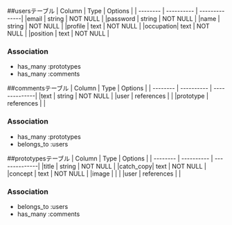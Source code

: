 ##usersテーブル
|  Column  | Type       | Options       |
| -------- | ---------- | --------------|
|email     |   string   |    NOT NULL   |
|password  |   string   |    NOT NULL   |
|name      |   string   |    NOT NULL   |
|profile   |    text    |    NOT NULL   |
|occupation|    text    |    NOT NULL   |
|position  |    text    |    NOT NULL   |

### Association
- has_many :prototypes
- has_many :comments

##commentsテーブル
|  Column  | Type       | Options       |
| -------- | ---------- | --------------|
|text      |   string   |    NOT NULL   |
|user      | references |               |
|prototype | references |               |

### Association
- has_many   :prototypes
- belongs_to :users

##prototypesテーブル
|  Column  | Type       | Options       |
| -------- | ---------- | --------------|
|title     |   string   |    NOT NULL   |
|catch_copy|    text    |    NOT NULL   |
|concept   |    text    |    NOT NULL   |
|image     |            |               |
|user      | references |               |

### Association
- belongs_to :users
- has_many   :comments
